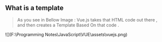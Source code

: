 ## What is a template

>As you see in Bellow Image : Vue.js takes that HTML code out there , and then creates a Template Based On that code .

![](F:\Programming Notes\JavaScript\VUE\assets\vuejs.png)